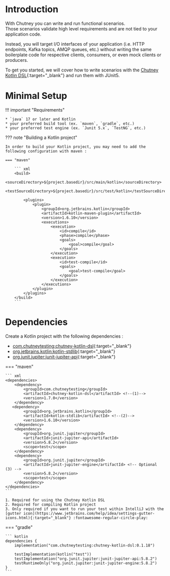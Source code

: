 <!--
  ~ SPDX-FileCopyrightText: 2017-2024 Enedis
  ~
  ~ SPDX-License-Identifier: Apache-2.0
  ~
-->

# Introduction

With Chutney you can write and run functional scenarios.  
Those scenarios validate high level requirements and are not tied to your application code.

Instead, you will target I/O interfaces of your application (i.e. HTTP endpoints, Kafka topics, AMQP queues, etc.)
without writing the same boilerplate code for respective clients, consumers, or even mock clients or producers.

To get you started, we will cover how to write scenarios with the [Chutney Kotlin DSL](https://github.com/chutney-testing/chutney-kotlin-dsl){:target="_blank"}
and run them with JUnit5.

# Minimal Setup

!!! important "Requirements"

    * `java` 17 or later and Kotlin
    * your preferred build tool (ex. `maven`, `gradle`, etc.)
    * your preferred test engine (ex. `Junit 5.x`, `TestNG`, etc.)

??? note "Building a Kotlin project"

    In order to build your Kotlin project, you may need to add the following configuration with maven :

    === "maven"

        ``` xml
        <build>
            <sourceDirectory>${project.basedir}/src/main/kotlin</sourceDirectory>
            <testSourceDirectory>${project.basedir}/src/test/kotlin</testSourceDirectory>

            <plugins>
                <plugin>
                    <groupId>org.jetbrains.kotlin</groupId>
                    <artifactId>kotlin-maven-plugin</artifactId>
                    <version>1.6.10</version>
                    <executions>
                        <execution>
                            <id>compile</id>
                            <phase>compile</phase>
                            <goals>
                                <goal>compile</goal>
                            </goals>
                        </execution>
                        <execution>
                            <id>test-compile</id>
                            <goals>
                                <goal>test-compile</goal>
                            </goals>
                        </execution>
                    </executions>
                </plugin>
            </plugins>
        </build>
        ```

# Dependencies

Create a Kotlin project with the following dependencies :

* [com.chutneytesting:chutney-kotlin-dsl](https://search.maven.org/artifact/com.chutneytesting/chutney-kotlin-dsl){:target="_blank"}
* [org.jetbrains.kotlin:kotlin-stdlib](https://search.maven.org/artifact/org.jetbrains.kotlin/kotlin-stdlib){:target="_blank"}
* [org.junit.jupiter:junit-jupiter-api](https://search.maven.org/artifact/org.junit.jupiter/junit-jupiter-api){:target="_blank"}

=== "maven"

    ``` xml
    <dependencies>
        <dependency>
            <groupId>com.chutneytesting</groupId>
            <artifactId>chutney-kotlin-dsl</artifactId> <!--(1)-->
            <version>1.7.0</version>
        </dependency>
       <dependency>
            <groupId>org.jetbrains.kotlin</groupId>
            <artifactId>kotlin-stdlib</artifactId> <!--(2)-->
            <version>1.6.10</version>
        </dependency>
        <dependency>
            <groupId>org.junit.jupiter</groupId>
            <artifactId>junit-jupiter-api</artifactId>
            <version>5.8.2</version>
            <scope>test</scope>
        </dependency>
        <dependency>
            <groupId>org.junit.jupiter</groupId>
            <artifactId>junit-jupiter-engine</artifactId> <!-- Optional (3) -->
            <version>5.8.2</version>
            <scope>test</scope>
        </dependency>
    </dependencies>
    ```

    1. Required for using the Chutney Kotlin DSL
    2. Required for compiling Kotlin project
    3. Only required if you want to run your test within IntelliJ with the [gutter icon](https://www.jetbrains.com/help/idea/settings-gutter-icons.html){:target="_blank"} :fontawesome-regular-circle-play:

=== "gradle"

    ``` kotlin
    dependencies {
        implementation("com.chutneytesting:chutney-kotlin-dsl:0.1.18")

        testImplementation(kotlin("test"))
        testImplementation("org.junit.jupiter:junit-jupiter-api:5.8.2")
        testRuntimeOnly("org.junit.jupiter:junit-jupiter-engine:5.8.2")
    }
    ```

